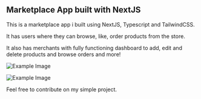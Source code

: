 
## Marketplace App built with NextJS
This is a marketplace app i built using NextJS, Typescript and TailwindCSS.

It has users where they can browse, like, order products from the store.

It also has merchants with fully functioning dashboard to add, edit and delete products and browse orders and more!

![Example Image](https://i.ibb.co/TvL4vBK/Store-Image.png)

![Example Image](https://i.ibb.co/nMxGcH0/Desktop-Screenshot-2024-10-17-13-33-56-62.png)

Feel free to contribute on my simple project.
